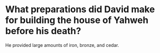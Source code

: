 # What preparations did David make for building the house of Yahweh before his death?

He provided large amounts of iron, bronze, and cedar.
